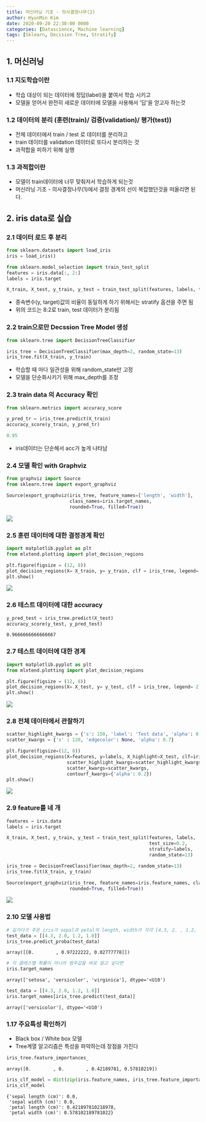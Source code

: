 ```yaml
---
title: 머신러닝 기초 - 의사결정나무(2)
author: HyunMin Kim
date: 2020-09-20 22:30:00 0000
categories: [Datascience, Machine learning]
tags: [Sklearn, Decision Tree, Stratify]
---
```


## 1. 머신러닝
### 1.1 지도학습이란
- 학습 대상이 되는 데이터에 정답(label)을 붙여서 학습 시키고
- 모델을 얻어서 완전히 새로운 데이터에 모델을 사용해서 '답'을 얻고자 하는것

### 1.2 데이터의 분리 (훈련(train)/ 검증(validation)/ 평가(test))
- 전체 데이터에서 train / test 로 데이터를 분리하고
- train 데이터를 validation 데이터로 또다시 분리하는 것
- 과적합을 피하기 위해 실행

### 1.3 과적합이란
- 모델이 train데이터에 너무 맞춰저서 학습하게 되는것
- 머신러닝 기초 - 의사결정나무(1)에서 결정 경계의 선이 복잡했던것을 떠올리면 된다.

## 2. iris data로 실습
### 2.1 데이터 로드 후 분리 
```python
from sklearn.datasets import load_iris
iris = load_iris()

from sklearn.model_selection import train_test_split
features = iris.data[:, 2:]
labels = iris.target

X_train, X_test, y_train, y_test = train_test_split(features, labels, test_size = 0.2, random_state = 13, stratify = labels)
```
- 종속변수(y, target)값의 비율이 동일하게 하기 위해서는 stratify  옵션을 주면 됨
- 위의 코드는 8:2로 train, test 데이터가 분리됨

### 2.2 train으로만 Decssion Tree Model 생성
```python
from sklearn.tree import DecisionTreeClassifier

iris_tree = DecisionTreeClassifier(max_depth=2, random_state=13)
iris_tree.fit(X_train, y_train)
```
- 학습할 때 마다 일관성을 위해 random_state만 고정
- 모델을 단순화시키기 위해 max_depth를 조정

### 2.3 train data 의 Accuracy 확인
```python
from sklearn.metrics import accuracy_score

y_pred_tr = iris_tree.predict(X_train)
accuracy_score(y_train, y_pred_tr)
```
```python
0.95
```
- iris데이터는 단순해서 acc가 높게 나타남

### 2.4 모델 확인 with Graphviz
```python
from graphviz import Source
from sklearn.tree import export_graphviz

Source(export_graphviz(iris_tree, feature_names=['length', 'width'],
                       class_names=iris.target_names,
                       rounded=True, filled=True))
```
<img src ='https://user-images.githubusercontent.com/60168331/93713820-6289fd80-fb99-11ea-856d-f6b830414e4d.png'>

### 2.5 훈련 데이터에 대한 결정경계 확인
```python
import matplotlib.pyplot as plt
from mlxtend.plotting import plot_decision_regions

plt.figure(figsize = (12, 8))
plot_decision_regions(X= X_train, y= y_train, clf = iris_tree, legend= 2)
plt.show()
```
<img src = 'https://user-images.githubusercontent.com/60168331/93713836-84838000-fb99-11ea-9f11-d484a8ce2cdf.png'>


### 2.6 테스트 데이터에 대한 accuracy

```python
y_pred_test = iris_tree.predict(X_test)
accuracy_score(y_test, y_pred_test)
```
    0.9666666666666667


### 2.7 테스트 데이터에 대한 경계

```python
import matplotlib.pyplot as plt
from mlxtend.plotting import plot_decision_regions

plt.figure(figsize = (12, 8))
plot_decision_regions(X= X_test, y= y_test, clf = iris_tree, legend= 2)
plt.show()
```
<img src = 'https://user-images.githubusercontent.com/60168331/93713837-85b4ad00-fb99-11ea-8fe1-6d33c6c126d2.png'>


### 2.8 전체 데이터에서 관찰하기

```python
scatter_highlight_kwargs = {'s': 150, 'label': 'Test data', 'alpha': 0.9}
scatter_kwargs = {'s' : 120, 'edgecolor': None, 'alpha': 0.7}

plt.figure(figsize=(12, 8))
plot_decision_regions(X=features, y=labels, X_highlight=X_test, clf=iris_tree, legend=2,
                      scatter_highlight_kwargs=scatter_highlight_kwargs,
                      scatter_kwargs=scatter_kwargs,
                      contourf_kwargs={'alpha': 0.2})
plt.show()
```
<img src = 'https://user-images.githubusercontent.com/60168331/93713839-86e5da00-fb99-11ea-8183-757a49020aeb.png'>


### 2.9 feature를 네 개

```python
features = iris.data
labels = iris.target

X_train, X_test, y_train, y_test = train_test_split(features, labels,
                                                    test_size=0.2,
                                                    stratify=labels,
                                                    random_state=13)

iris_tree = DecisionTreeClassifier(max_depth=2, random_state=13)
iris_tree.fit(X_train, y_train)

Source(export_graphviz(iris_tree, feature_names=iris.feature_names, class_names=iris.target_names,
                       rounded=True, filled=True))
```

<img src = 'https://user-images.githubusercontent.com/60168331/93713840-88170700-fb99-11ea-9ede-872547d1c210.png'>


### 2.10 모델 사용법

```python
# 길가다가 주운 iris가 sepal과 petal의 length, width가 각각 [4.3, 2. , 1.2, 1.0]이라면
test_data = [[4.3, 2.0, 1.2, 1.0]]
iris_tree.predict_proba(test_data)
```
    array([[0.        , 0.97222222, 0.02777778]])

```python
# 각 클래스별 확률이 아니라 범주값을 바로 알고 싶다면
iris.target_names
```
    array(['setosa', 'versicolor', 'virginica'], dtype='<U10')

```python
test_data = [[4.3, 2.0, 1.2, 1.0]]
iris.target_names[iris_tree.predict(test_data)]
```
    array(['versicolor'], dtype='<U10')


### 1.17 주요특성 확인하기
-  Black box / White box 모델
- Tree계열 알고리즘은 특성을 파악하는데 장점을 가진다

```python
iris_tree.feature_importances_
```
    array([0.        , 0.        , 0.42189781, 0.57810219])


```python
iris_clf_model = dict(zip(iris.feature_names, iris_tree.feature_importances_))
iris_clf_model
```

    {'sepal length (cm)': 0.0,
     'sepal width (cm)': 0.0,
     'petal length (cm)': 0.421897810218978,
     'petal width (cm)': 0.578102189781022}